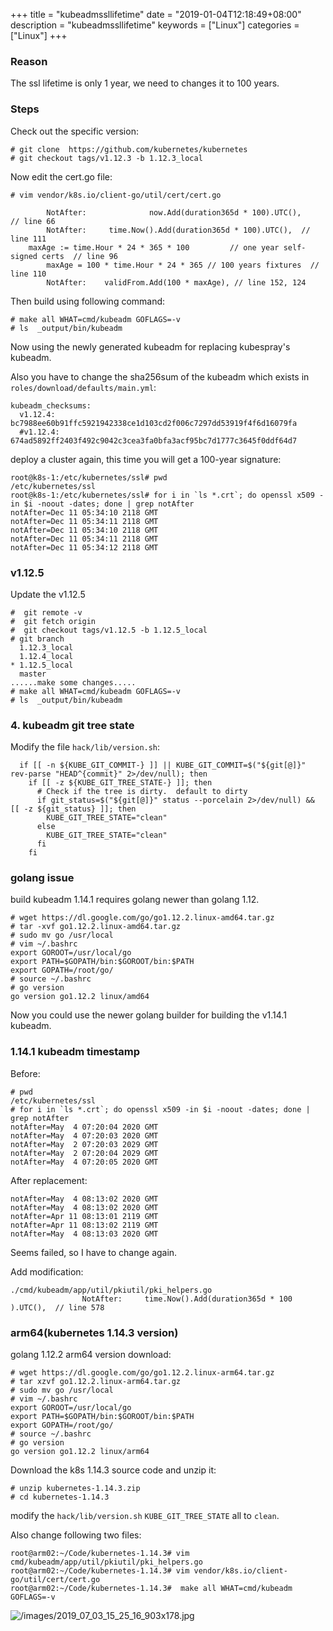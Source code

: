 +++
title = "kubeadmssllifetime"
date = "2019-01-04T12:18:49+08:00"
description = "kubeadmssllifetime"
keywords = ["Linux"]
categories = ["Linux"]
+++
### Reason
The ssl lifetime is only 1 year, we need to changes it to 100 years.    

### Steps
Check out the specific version:    

```
# git clone  https://github.com/kubernetes/kubernetes
# git checkout tags/v1.12.3 -b 1.12.3_local
```
Now edit the cert.go file:    

```
# vim vendor/k8s.io/client-go/util/cert/cert.go

		NotAfter:              now.Add(duration365d * 100).UTC(),    // line 66
		NotAfter:     time.Now().Add(duration365d * 100).UTC(),  // line 111
	maxAge := time.Hour * 24 * 365 * 100         // one year self-signed certs  // line 96
		maxAge = 100 * time.Hour * 24 * 365 // 100 years fixtures  // line 110
		NotAfter:    validFrom.Add(100 * maxAge), // line 152, 124
```
Then build using following command:    

```
# make all WHAT=cmd/kubeadm GOFLAGS=-v
# ls  _output/bin/kubeadm
```
Now using the newly generated kubeadm for replacing kubespray's kubeadm.    

Also you have to change the sha256sum of the kubeadm which exists in
`roles/download/defaults/main.yml`:    


```
kubeadm_checksums:
  v1.12.4: bc7988ee60b91ffc5921942338ce1d103cd2f006c7297dd53919f4f6d16079fa
  #v1.12.4: 674ad5892ff2403f492c9042c3cea3fa0bfa3acf95bc7d1777c3645f0ddf64d7
```
deploy a cluster again, this time you will get a 100-year signature:    

```
root@k8s-1:/etc/kubernetes/ssl# pwd
/etc/kubernetes/ssl
root@k8s-1:/etc/kubernetes/ssl# for i in `ls *.crt`; do openssl x509 -in $i -noout -dates; done | grep notAfter
notAfter=Dec 11 05:34:10 2118 GMT
notAfter=Dec 11 05:34:11 2118 GMT
notAfter=Dec 11 05:34:10 2118 GMT
notAfter=Dec 11 05:34:11 2118 GMT
notAfter=Dec 11 05:34:12 2118 GMT
```

### v1.12.5
Update the v1.12.5   

```
#  git remote -v
#  git fetch origin
#  git checkout tags/v1.12.5 -b 1.12.5_local
# git branch
  1.12.3_local
  1.12.4_local
* 1.12.5_local
  master
......make some changes.....
# make all WHAT=cmd/kubeadm GOFLAGS=-v
# ls  _output/bin/kubeadm

```

### 4. kubeadm git tree state
Modify the file `hack/lib/version.sh`:    

```
  if [[ -n ${KUBE_GIT_COMMIT-} ]] || KUBE_GIT_COMMIT=$("${git[@]}" rev-parse "HEAD^{commit}" 2>/dev/null); then
    if [[ -z ${KUBE_GIT_TREE_STATE-} ]]; then
      # Check if the tree is dirty.  default to dirty
      if git_status=$("${git[@]}" status --porcelain 2>/dev/null) && [[ -z ${git_status} ]]; then
        KUBE_GIT_TREE_STATE="clean"
      else
        KUBE_GIT_TREE_STATE="clean"
      fi
    fi
```

### golang issue
build kubeadm 1.14.1 requires golang newer than golang 1.12.    

```
# wget https://dl.google.com/go/go1.12.2.linux-amd64.tar.gz
# tar -xvf go1.12.2.linux-amd64.tar.gz
# sudo mv go /usr/local
# vim ~/.bashrc
export GOROOT=/usr/local/go
export PATH=$GOPATH/bin:$GOROOT/bin:$PATH
export GOPATH=/root/go/
# source ~/.bashrc
# go version
go version go1.12.2 linux/amd64
```

Now you could use the newer golang builder for building the v1.14.1 kubeadm.  


### 1.14.1 kubeadm timestamp
Before:    

```
# pwd
/etc/kubernetes/ssl
# for i in `ls *.crt`; do openssl x509 -in $i -noout -dates; done | grep notAfter
notAfter=May  4 07:20:04 2020 GMT
notAfter=May  4 07:20:03 2020 GMT
notAfter=May  2 07:20:03 2029 GMT
notAfter=May  2 07:20:04 2029 GMT
notAfter=May  4 07:20:05 2020 GMT
```
After replacement:    

```
notAfter=May  4 08:13:02 2020 GMT
notAfter=May  4 08:13:02 2020 GMT
notAfter=Apr 11 08:13:01 2119 GMT
notAfter=Apr 11 08:13:02 2119 GMT
notAfter=May  4 08:13:03 2020 GMT
```

Seems failed, so I have to change again.   

Add modification:    

```
./cmd/kubeadm/app/util/pkiutil/pki_helpers.go
                NotAfter:     time.Now().Add(duration365d * 100 ).UTC(),  // line 578

```

### arm64(kubernetes 1.14.3 version)
golang 1.12.2 arm64 version download:     

```
# wget https://dl.google.com/go/go1.12.2.linux-arm64.tar.gz
# tar xzvf go1.12.2.linux-arm64.tar.gz
# sudo mv go /usr/local
# vim ~/.bashrc
export GOROOT=/usr/local/go
export PATH=$GOPATH/bin:$GOROOT/bin:$PATH
export GOPATH=/root/go/
# source ~/.bashrc
# go version
go version go1.12.2 linux/arm64
```
Download the k8s 1.14.3 source code and unzip it:     

```
# unzip kubernetes-1.14.3.zip
# cd kubernetes-1.14.3
```
modify the `hack/lib/version.sh` `KUBE_GIT_TREE_STATE` all to `clean`.     

Also change following two files:    

```
root@arm02:~/Code/kubernetes-1.14.3# vim cmd/kubeadm/app/util/pkiutil/pki_helpers.go
root@arm02:~/Code/kubernetes-1.14.3# vim vendor/k8s.io/client-go/util/cert/cert.go
root@arm02:~/Code/kubernetes-1.14.3#  make all WHAT=cmd/kubeadm GOFLAGS=-v
```

![/images/2019_07_03_15_25_16_903x178.jpg](/images/2019_07_03_15_25_16_903x178.jpg)

